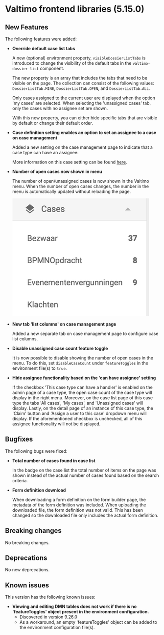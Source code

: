 # Valtimo frontend libraries (5.15.0)

## New Features

The following features were added:

*   **Override default case list tabs**

    A new (optional) environment property, `visibleDossierListTabs` is introduced to change the visibility of the default tabs in the `valtimo-dossier-list` component.

    The new property is an array that includes the tabs that need to be visible on the page. The collection can consist of the following values: `DossierListTab.MINE`, `DossierListTab.OPEN`, and `DossierListTab.ALL`.

    Only cases assigned to the current user are displayed when the option 'my cases' are selected. When selecting the 'unassigned cases' tab, only the cases with no assignee set are shown.

    With this new property, you can either hide specific tabs that are visible by default or change their default order.
*   **Case definition setting enables an option to set an assignee to a case on case management**

    Added a new setting on the case management page to indicate that a case type can have an assignee.

    More information on this case setting can be found [here](../../../features/document/assigning-a-user.md#how-to-configure-cases-to-be-assignable).
*   **Number of open cases now shown in menu**

    The number of open/unassigned cases is now shown in the Valtimo menu. When the number of open cases changes, the number in the menu is automatically updated without reloading the page.

    ![Open case count](img/open-case-count.png)
*   **New tab 'list columns' on case management page**

    Added a new separate tab on case management page to configure case list columns.
*   **Disable unassigned case count feature toggle**

    It is now possible to disable showing the number of open cases in the menu. To do this, set `disableCaseCount` under `featureToggles` in the environment file(s) to `true`.
*   **Hide assignee functionality based on the 'can have assignee' setting**

    If the checkbox 'This case type can have a handler' is enabled on the admin page of a case type, the open case count of the case type will display in the right menu. Moreover, on the case list page of this case type the tabs 'All cases', 'My cases', and 'Unassigned cases' will display. Lastly, on the detail page of an instance of this case type, the 'Claim' button and 'Assign a user to this case' dropdown menu will display. If the aforementioned checkbox is unchecked, all of this assignee functionality will not be displayed.

## Bugfixes

The following bugs were fixed:

*   **Total number of cases found in case list**

    In the badge on the case list the total number of items on the page was shown instead of the actual number of cases found based on the search criteria.
*   **Form definition download**

    When downloading a form definition on the form builder page, the metadata of the form definition was included. When uploading the downloaded file, the form definition was not valid. This has been changed so the downloaded file only includes the actual form definition.

## Breaking changes

No breaking changes.

## Deprecations

No new deprecations.

## Known issues

This version has the following known issues:

* **Viewing and editing DMN tables does not work if there is no 'featureToggles' object present in the environment configuration.**
  * Discovered in version 9.26.0
  * As a workaround, an empty 'featureToggles' object can be added to the environment configuration file(s).
